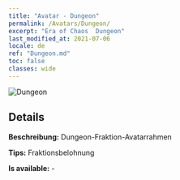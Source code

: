 ```yaml
---
title: "Avatar - Dungeon"
permalink: /Avatars/Dungeon/
excerpt: "Era of Chaos  Dungeon"
last_modified_at: 2021-07-06
locale: de
ref: "Dungeon.md"
toc: false
classes: wide
---
```

 ![Dungeon](/images/a/avatarFrame_45.png)

## Details

 **Beschreibung:** Dungeon-Fraktion-Avatarrahmen 

 **Tips:** Fraktionsbelohnung 

 **Is available:**  - 

